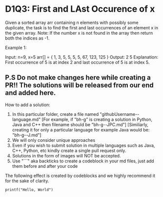 # D1Q3: First and LAst Occurence of x
Given a sorted array arr containing n elements with possibly some duplicate, the task is to find the first and last occurrences of an element x in the given array.
Note: If the number x is not found in the array then return both the indices as -1.

Example 1:

Input:
n=9, x=5
arr[] = { 1, 3, 5, 5, 5, 5, 67, 123, 125 }
Output:
2 5
Explanation:
First occurrence of 5 is at index 2 and last occurrence of 5 is at index 5.

## P.S Do not make changes here while creating a PR!! The solutions will be released from our end and added here.

How to add a solution:
1. In this particular folder, create a file named "githubUsername--language.md" 
[For example, if "bh-g" is creating a solution in Python, Java and C++ then filename should be "bh-g--JPC.md"]
[Similiarly, creating it for only a particular language for example Java would be: "bh-g--J.md"]
2. We will only consider unique approaches 
3. Even if you wish to submit solution in multiple languages such as Java, C++, Python, etc kindly create a single pull request only.
4. Solutions in the form of images will NOT be accepted.
5. Use "```" aka backticks to create a codeblock in your md files, just add them before and after your code

The following effect is created by codeblocks and we highly recommend it for the sake of clarity. 

```
printf("Hello, World")
```
